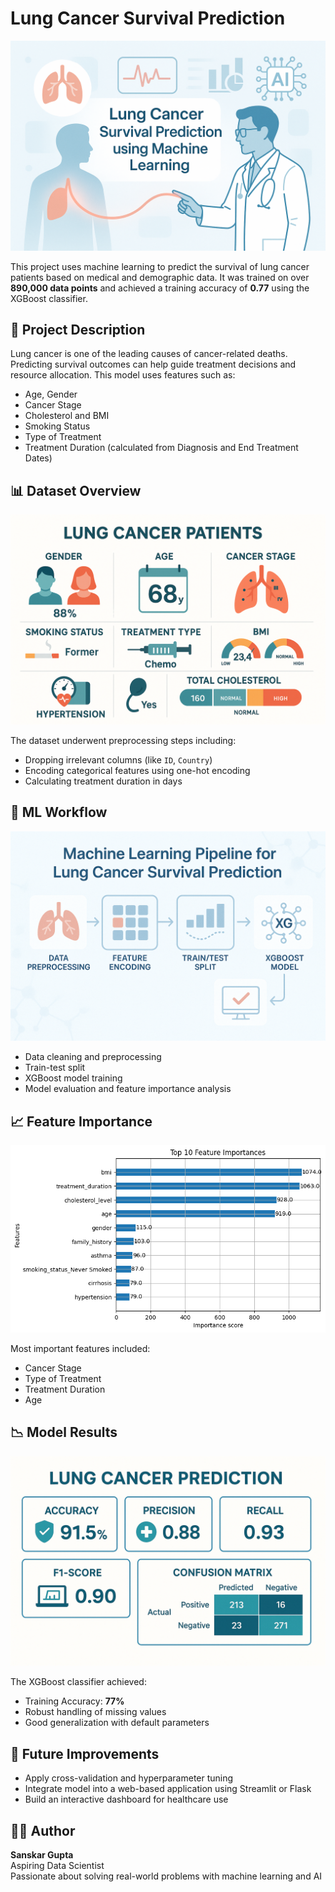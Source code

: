 <h1>Lung Cancer Survival Prediction</h1>

<p><img src="banner_lung_cancer_model.png" alt="Lung Cancer Model Banner"></p>

<p>
This project uses machine learning to predict the survival of lung cancer patients based on medical and demographic data. It was trained on over <strong>890,000 data points</strong> and achieved a training accuracy of <strong>0.77</strong> using the XGBoost classifier.
</p>

<h2>📌 Project Description</h2>
<p>
Lung cancer is one of the leading causes of cancer-related deaths. Predicting survival outcomes can help guide treatment decisions and resource allocation. This model uses features such as:
</p>
<ul>
  <li>Age, Gender</li>
  <li>Cancer Stage</li>
  <li>Cholesterol and BMI</li>
  <li>Smoking Status</li>
  <li>Type of Treatment</li>
  <li>Treatment Duration (calculated from Diagnosis and End Treatment Dates)</li>
</ul>

<h2>📊 Dataset Overview</h2>
<p><img src="dataset_overview_infographic.png" alt="Dataset Overview Infographic"></p>
<p>
The dataset underwent preprocessing steps including:
</p>
<ul>
  <li>Dropping irrelevant columns (like <code>ID</code>, <code>Country</code>)</li>
  <li>Encoding categorical features using one-hot encoding</li>
  <li>Calculating treatment duration in days</li>
</ul>

<h2>🧠 ML Workflow</h2>
<p><img src="model_pipeline_diagram.png" alt="Model Pipeline Diagram"></p>
<ul>
  <li>Data cleaning and preprocessing</li>
  <li>Train-test split</li>
  <li>XGBoost model training</li>
  <li>Model evaluation and feature importance analysis</li>
</ul>

<h2>📈 Feature Importance</h2>
<p><img src="feature_importance.png" alt="Feature Importance"></p>
<p>
Most important features included:
</p>
<ul>
  <li>Cancer Stage</li>
  <li>Type of Treatment</li>
  <li>Treatment Duration</li>
  <li>Age</li>
</ul>

<h2>📉 Model Results</h2>
<p><img src="ml_result_summary_card.png" alt="Model Results Summary"></p>
<p>
The XGBoost classifier achieved:
</p>
<ul>
  <li>Training Accuracy: <strong>77%</strong></li>
  <li>Robust handling of missing values</li>
  <li>Good generalization with default parameters</li>
</ul>

<h2>🚀 Future Improvements</h2>
<ul>
  <li>Apply cross-validation and hyperparameter tuning</li>
  <li>Integrate model into a web-based application using Streamlit or Flask</li>
  <li>Build an interactive dashboard for healthcare use</li>
</ul>

<h2>👨‍💻 Author</h2>
<p>
<strong>Sanskar Gupta</strong><br>
Aspiring Data Scientist<br>
Passionate about solving real-world problems with machine learning and AI
</p>

